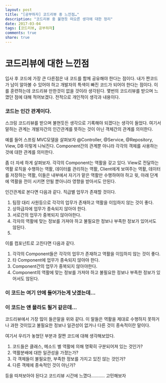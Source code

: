 ```yaml
---
layout: post
title: "[공부하자] 코드리뷰 중 느낀점…"
description: "코드리뷰 중 불현듯 떠오른 생각에 대한 정리"
date: 2017-03-04
tags: [코드리뷰, 공부하자]
comments: true
share: true
---
```




# 코드리뷰에 대한 느낀점

입사 후 코드에 가장 큰 다른점은 내 코드를 함께 공유해야 한다는 점이다.
내가 짠코드가 남이 알아볼 수 있어야 하고 개발자의 특색이 빠진 코드가 되어야 한다는 점이다. 이를 훈련하는데 코드리뷰 만한것이 없을 것이라 생각된다. 몇번의 코드리뷰를 받으며 느꼈던 점에 대해 적어보겠다.
전적으로 개인적이 생각과 내용이다.

### 코드는 인간 관계이다.

스크링 코드리뷰를 받으며 불현듯든 생각으로 기록해야 되겠다는 생각이 들었다. 여기서 말하는 관계는 개발자간의 인간관계를 뜻하는 것이 아닌 객체간의 관계를 의미한다.

예를 들어 스프링 MVC모델을 살펴보자 @Controller, @Service, @Repository, View, DB 이렇게 나눠진다. Component간의 관계뿐 아니라 각각의 객체를 사용하는 것에 대한 관계를 의미한다.

좀 더 자세 하게 살펴보자.
각각의 Component는 역활을 갖고 있다. View로 전달하는 역활 로직을 수행하는 역활, 데이터를 관리하는 역활, Client에게 보여주는 역활, 데이터를 저장하는 역활,
이들은 내부에서 자기가 맡은 역활만 수행하여야 하고 윗, 아래 단계에 역활을 전이 시키면 안될 뿐아니라 영향을 받아서도 안된다.

인간관계로 본다면 다음과 같다. 직급별 업무가 존재할 것이다.

1. 팀장 대리 사원등으로 각각의 업무가 존재하고 역활을 이임하지 않는 것이 좋다.
2. 상하급자에 업무가 종속되지 않아야 한다.
3. 서로간의 업무가 중복되지 않아야한다.
4. 각자의 역활에 맞는 정보를 가져야 하고 불필요한 정보나 부족한 정보가 있어서도 않된다.
5.

이를 컴포넌트로 고친다면 다음과 같다.

1. 각각의 Component들은 각각의 업무가 존재하고 역활을 이임하지 않는 것이 좋다.
2. 타 Component에 업무가 종속되지 않아야 한다.
3. Component간의 업무가 중복되지 않아야한다.
4. Component의 역활에 맞는 정보를 가져야 하고 불필요한 정보나 부족한 정보가 있어서도 않된다.

### 이 코드는 여기 안에 들어가는게 낫겠는데...

### 이 코드는 얜 몰라도 될거 같은데...

코드리뷰에서 가장 많이 들은말을 위와 같다.
이 말들은 역활을 제대로 수행하지 못하거나 과한 것이있고 불필요한 정보나 일관성이 없거나 다른 것이 종속적이란 말이다.

여기서 우리가 놓쳤던 부분과 잘짠 코드에 대해 생각해보았다.

1. 코드들은 클래스, 메소드 별 역활에 의해 명확히 구분되어져 있는 것인가?
2. 역활분배에 대한 일관성을 가졌는가?
3. 각 객체들이 불필요한, 부족한 정보를 가지고 있진 않는 것인가?
4. 다른 객체에 종속적인 것이 아닌가?

등을 따져보아야 된다고 코드리뷰 시간에 느꼈다........... 고민해보자
